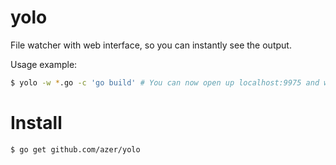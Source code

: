 # yolo

File watcher with web interface, so you can instantly see the output.

Usage example:

```bash
$ yolo -w *.go -c 'go build' # You can now open up localhost:9975 and watch the build progress.
```

# Install

```bash
$ go get github.com/azer/yolo
```
